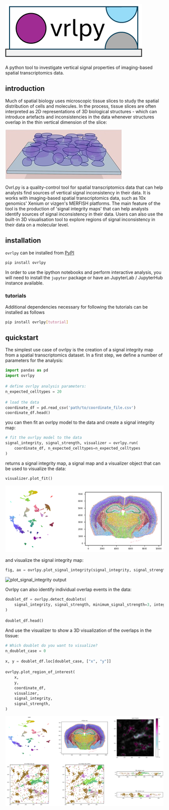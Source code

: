 
<!-- include image 'documentation/resources/ovrlpy-logo.png -->
![ovrlpy logo](docs/resources/ovrlpy-logo.png)

A python tool to investigate vertical signal properties of imaging-based spatial transcriptomics data.

## introduction

Much of spatial biology uses microscopic tissue slices to study the spatial distribution of cells and molecules. In the process, tissue slices are often interpreted as 2D representations of 3D biological structures - which can introduce artefacts and inconsistencies in the data whenever structures overlap in the thin vertical dimension of the slice:

![3D slice visualization](docs/resources/cell_overlap_visualization.jpg)

Ovrl.py is a quality-control tool for spatial transcriptomics data that can help analysts find sources of vertical signal inconsistency in their data.
It is works with imaging-based spatial transcriptomics data, such as 10x genomics' Xenium or vizgen's MERFISH platforms.
The main feature of the tool is the production of 'signal integrity maps' that can help analysts identify sources of signal inconsistency in their data.
Users can also use the built-in 3D visualisation tool to explore regions of signal inconsistency in their data on a molecular level.

## installation

`ovrlpy` can be installed from [PyPI](https://pypi.org)

```bash
pip install ovrlpy
```

In order to use the ipython notebooks and perform interactive analysis, you will need to install the `jupyter` package or have an
JupyterLab / JupyterHub instance available.

### tutorials
Additional dependencies necessary for following the tutorials can be installed as follows

```bash
pip install ovrlpy[tutorial]
```

## quickstart

The simplest use case of ovrlpy is the creation of a signal integrity map from a spatial transcriptomics dataset.
In a first step, we define a number of parameters for the analysis:

```python
import pandas as pd
import ovrlpy

# define ovrlpy analysis parameters:
n_expected_celltypes = 20

# load the data
coordinate_df = pd.read_csv('path/to/coordinate_file.csv')
coordinate_df.head()
```

you can then fit an ovrlpy model to the data and create a signal integrity map:

```python
# fit the ovrlpy model to the data
signal_integrity, signal_strength, visualizer = ovrlpy.run(
    coordinate_df, n_expected_celltypes=n_expected_celltypes
)
```

returns a signal integrity map, a signal map and a visualizer object that can be used to visualize the data:

```python
visualizer.plot_fit()
```
![plot_fit output](docs/resources/plot_fit.png)


and visualize the signal integrity map:

```python
fig, ax = ovrlpy.plot_signal_integrity(signal_integrity, signal_strength, signal_threshold=4)
```

![plot_signal_integrity output](docs/resources/xenium_integrity_with_highlights.svg)

Ovrlpy can also identify individual overlap events in the data:

```python
doublet_df = ovrlpy.detect_doublets(
    signal_integrity, signal_strength, minimum_signal_strength=3, integrity_sigma=2
)

doublet_df.head()
```

And use the visualizer to show a 3D visualization of the overlaps in the tissue:

```python
# Which doublet do you want to visualize?
n_doublet_case = 0

x, y = doublet_df.loc[doublet_case, ["x", "y"]]

ovrlpy.plot_region_of_interest(
    x,
    y,
    coordinate_df,
    visualizer,
    signal_integrity,
    signal_strength,
)
```

![plot_region_of_interest output](docs/resources/plot_roi.png)
